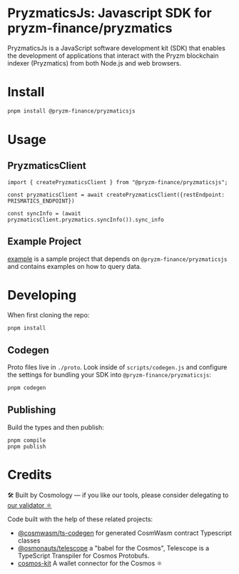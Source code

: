 # PryzmaticsJs: Javascript SDK for pryzm-finance/pryzmatics

PryzmaticsJs is a JavaScript software development kit (SDK) that enables the development of applications that interact with the Pryzm blockchain indexer (Pryzmatics) from both Node.js and web browsers.

# Install

```bash
pnpm install @pryzm-finance/pryzmaticsjs
```

# Usage

## PryzmaticsClient

```tsx
import { createPryzmaticsClient } from "@pryzm-finance/pryzmaticsjs";

const pryzmaticsClient = await createPryzmaticsClient({restEndpoint: PRISMATICS_ENDPOINT})

const syncInfo = (await pryzmaticsClient.pryzmatics.syncInfo()).sync_info
```

## Example Project

[example](https://github.com/pryzm-finance/pryzmaticsjs/tree/main/example) is a sample project that depends on `@pryzm-finance/pryzmaticsjs` and contains examples on how to query data.

# Developing

When first cloning the repo:

```bash
pnpm install
```

## Codegen

Proto files live in `./proto`. Look inside of `scripts/codegen.js` and configure the settings for bundling your SDK into `@pryzm-finance/pryzmaticsjs`:

```bash
pnpm codegen
```

## Publishing

Build the types and then publish:

```
pnpm compile
pnpm publish
```

# Credits

🛠 Built by Cosmology — if you like our tools, please consider delegating to [our validator ⚛️](https://cosmology.tech/validator)

Code built with the help of these related projects:

- [@cosmwasm/ts-codegen](https://github.com/CosmWasm/ts-codegen) for generated CosmWasm contract Typescript classes
- [@osmonauts/telescope](https://github.com/osmosis-labs/telescope) a "babel for the Cosmos", Telescope is a TypeScript Transpiler for Cosmos Protobufs.
- [cosmos-kit](https://github.com/cosmology-tech/cosmos-kit) A wallet connector for the Cosmos ⚛️
